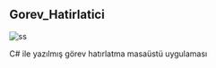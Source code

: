 ## Gorev_Hatirlatici
![ss](https://raw.githubusercontent.com/lvntyyl/Gorev_Hatirlatici/master/screenshot.PNG)

C# ile yazılmış görev hatırlatma masaüstü uygulaması